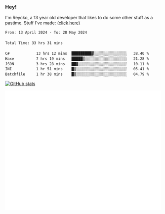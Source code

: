 ### Hey!
I'm Reycko, a 13 year old developer that likes to do some other stuff as a pastime.
Stuff I've made: [(click here)](https://pastebin.com/raw/QiNpEYja)

<!--START_SECTION:wakasection-->

```txt
From: 13 April 2024 - To: 28 May 2024

Total Time: 33 hrs 31 mins

C#            13 hrs 12 mins  █████████▓░░░░░░░░░░░░░░░   38.40 %
Haxe          7 hrs 19 mins   █████▒░░░░░░░░░░░░░░░░░░░   21.28 %
JSON          3 hrs 28 mins   ██▓░░░░░░░░░░░░░░░░░░░░░░   10.11 %
INI           1 hr 51 mins    █▒░░░░░░░░░░░░░░░░░░░░░░░   05.41 %
Batchfile     1 hr 38 mins    █▒░░░░░░░░░░░░░░░░░░░░░░░   04.79 %
```

<!--END_SECTION:wakasection-->

[![GitHub stats](https://github-readme-stats.vercel.app/api?username=Reycko&show_icons=true&theme=dark&hide_title=true&count_private=true)](https://github.com/anuraghazra/github-readme-stats)

![Metrics](/github-metrics.svg)

